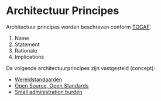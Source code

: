 # Architectuur Principes

Architectuur principes worden beschreven conform [TOGAF](https://pubs.opengroup.org/architecture/togaf9-doc/arch/chap20.html):

1. Name
2. Statement
3. Rationale
4. Implications

De volgende architectuurprincipes zijn vastgesteld (concept):

- [Wereldstandaarden](./wereldstandaarden.md)
- [Open Source, Open Standards](./open_source_open_standards.md)
- [Small administration burden](./small_administration_burden.md)
